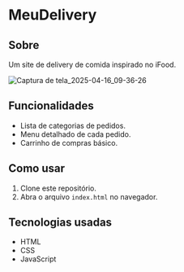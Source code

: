 # MeuDelivery
## Sobre
Um site de delivery de comida inspirado no iFood. <br>

![Captura de tela_2025-04-16_09-36-26](https://github.com/user-attachments/assets/a45de9cc-7cf0-4743-b61f-d49b1760008b)

## Funcionalidades
- Lista de categorias de pedidos.
- Menu detalhado de cada pedido.
- Carrinho de compras básico.

## Como usar
1. Clone este repositório.
2. Abra o arquivo `index.html` no navegador.

## Tecnologias usadas
- HTML
- CSS
- JavaScript
